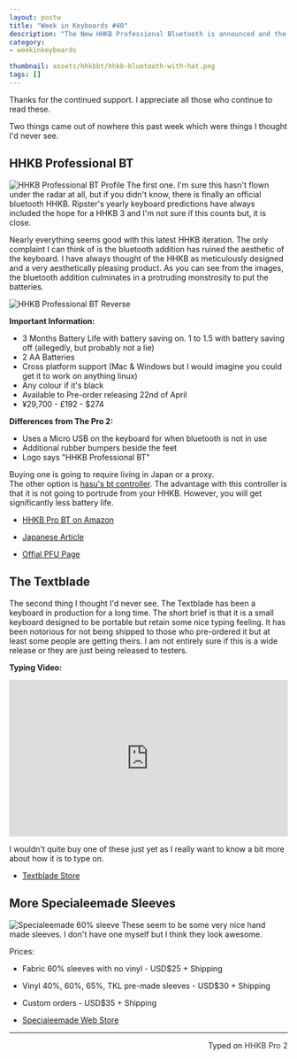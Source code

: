 ```yaml
---
layout: postw
title: "Week in Keyboards #40"
description: "The New HHKB Professional Bluetooth is announced and the keyblade has videos in the wild."
category: 
- weekinkeyboards

thumbnail: assets/hhkbbt/hhkb-bluetooth-with-hat.png
tags: []
---
```

Thanks for the continued support. I appreciate all those who continue to read these.

Two things came out of nowhere this past week which were things I thought I'd never see.

## HHKB Professional BT
![HHKB Professional BT Profile](https://i.imgur.com/sZMqAjP.jpg)
The first one. I'm sure this hasn't flown under the radar at all, but if you didn't know, there is finally an official bluetooth HHKB. Ripster's yearly keyboard predictions have always included the hope for a HHKB 3 and I'm not sure if this counts but, it is close.

Nearly everything seems good with this latest HHKB iteration. The only complaint I can think of is the bluetooth addition has ruined the aesthetic of the keyboard. I have always thought of the HHKB as meticulously designed and a very aesthetically pleasing product. As you can see from the images, the bluetooth addition  culminates in a protruding monstrosity to put the batteries.

![HHKB Professional BT Reverse](https://i.imgur.com/sfrr2yr.jpg)

**Important Information:**

* 3 Months Battery Life with battery saving on. 1 to 1.5 with battery saving off (allegedly, but probably not a lie)
* 2 AA Batteries
* Cross platform support (Mac & Windows but I would imagine you could get it to work on anything linux)
* Any colour if it's black
* Available to Pre-order releasing 22nd of April
* ¥29,700 - £192 - $274


**Differences from The Pro 2:**

* Uses a Micro USB on the keyboard for when bluetooth is not in use
* Additional rubber bumpers beside the feet
* Logo says "HHKB Professional BT"

Buying one is going to require living in Japan or a proxy.  
The other option is [hasu's bt controller](https://geekhack.org/index.php?topic=71517.0). The advantage with this controller is that it is not going to portrude from your HHKB. However, you will get significantly less battery life.

* [HHKB Pro BT on Amazon](https://www.Amazon.Co.Jp/dp/B01DVH7C0O)


* [Japanese Article](https://headlines.yahoo.co.jp/hl?a=20160412-00000015-impress-sci)
* [Offial PFU Page](https://www.pfu.fujitsu.com/hhkeyboard/bt/)

## The Textblade 
The second thing I thought I'd never see. The Textblade has been a keyboard in production for a long time. The short brief is that it is a small keyboard designed to be portable but retain some nice typing feeling. It has been notorious for not being shipped to those who pre-ordered it but at least some people are getting theirs. I am not entirely sure if this is a wide release or they are just being released to testers.

**Typing Video:**
<style>.embed-container { position: relative; padding-bottom: 56.25%; height: 0; overflow: hidden; max-width: 100%; } .embed-container iframe, .embed-container object, .embed-container embed { position: absolute; top: 0; left: 0; width: 100%; height: 100%; }</style><div class='embed-container'><iframe src='https://www.youtube.com/embed//MVYohnNgweA' frameborder='0' allowfullscreen></iframe></div>

I wouldn't quite buy one of these just yet as I really want to know a bit more about how it is to type on.

* [Textblade Store](https://waytools.com/store)

## More Specialeemade Sleeves
![Specialeemade 60% sleeve](https://i.imgur.com/vxnNDLr.jpg)
These seem to be some very nice hand made sleeves. I don't have one myself but I think they look awesome.

Prices:

* Fabric 60% sleeves with no vinyl - USD$25 + Shipping
* Vinyl 40%, 60%, 65%, TKL pre-made sleeves - USD$30 + Shipping
* Custom orders - USD$35 + Shipping

* [Specialeemade Web Store](https://specialeemade.bigcartel.com/)

---------------------------------

<p style="text-align: right" title="Equipped with Hasu's alternative controller">Typed on <font color="#373737">HHKB Pro 2</font></p>



